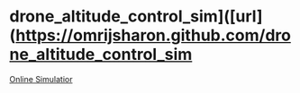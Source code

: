 # drone_altitude_control_sim]([url](https://omrijsharon.github.com/drone_altitude_control_sim

[Online Simulatior]([url](https://omrijsharon.github.com/drone_altitude_control_sim)https://omrijsharon.github.com/drone_altitude_control_sim)
